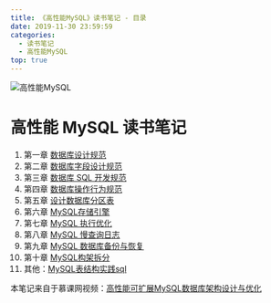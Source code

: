 ```yaml
---
title: 《高性能MySQL》读书笔记 - 目录
date: 2019-11-30 23:59:59
categories:
  - 读书笔记
  - 高性能MySQL
top: true
---
```


![高性能MySQL](https://luokaiii.oss-cn-shanghai.aliyuncs.com/blog/mysql/mysql-cover.png)

<!-- More -->

# 高性能 MySQL 读书笔记

1. 第一章 [数据库设计规范](../../../../../06/20/读书笔记/《高性能MySQL》/1.数据库设计规范/)
2. 第二章 [数据库字段设计规范](../../../../../06/20/读书笔记/《高性能MySQL》/2.数据库字段设计规范/)
3. 第三章 [数据库 SQL 开发规范](../../../../../06/20/读书笔记/《高性能MySQL》/3.数据库SQL开发规范/)
4. 第四章 [数据库操作行为规范](../../../../../06/20/读书笔记/《高性能MySQL》/4.数据库操作行为规范/)
5. 第五章 [设计数据库分区表](../../../../../06/21/读书笔记/《高性能MySQL》/5.设计数据库分区表/)
6. 第六章 [MySQL存储引擎](../../../../../06/21/读书笔记/《高性能MySQL》/6.MySQL存储引擎/)
7. 第七章 [MySQL 执行优化](../../../../../06/21/读书笔记/《高性能MySQL》/7.MySQL执行计划优化/)
8. 第八章 [MySQL 慢查询日志](../../../../../06/21/读书笔记/《高性能MySQL》/8.MySQL慢查日志/)
9. 第九章 [MySQL 数据库备份与恢复](../../../../../06/23/读书笔记/《高性能MySQL》/9.数据库备份/)
10. 第十章 [MySQL构架拆分](../../../../../06/23/读书笔记/《高性能MySQL》/10.MySQL架构拆分/)
11. 其他：[MySQL表结构实践sql](../../../../../06/23/读书笔记/《高性能MySQL》/20.数据库表结构实践/)



本笔记来自于慕课网视频：[高性能可扩展MySQL数据库架构设计与优化](https://coding.imooc.com/class/79.html)